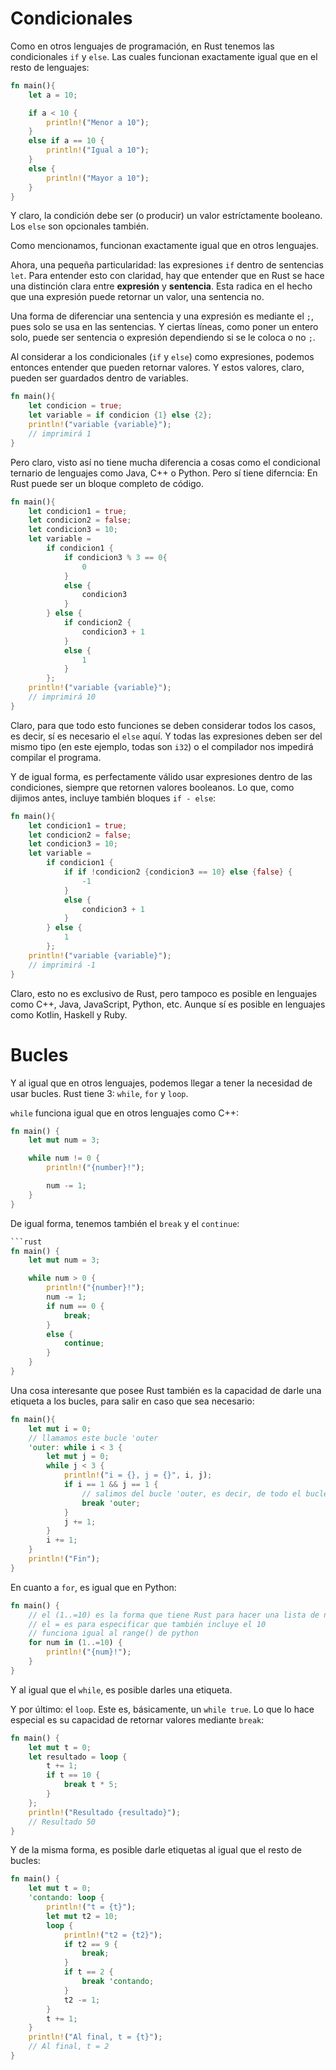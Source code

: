 # Condicionales

Como en otros lenguajes de programación, en Rust tenemos las condicionales `if` y `else`. Las cuales funcionan exactamente igual que en el resto de lenguajes:
```rust
fn main(){
    let a = 10;

    if a < 10 {
        println!("Menor a 10");
    }
    else if a == 10 {
        println!("Igual a 10");
    }
    else {
        println!("Mayor a 10");
    }
}
```

Y claro, la condición debe ser (o producir) un valor estríctamente booleano. Los `else` son opcionales también. 

Como mencionamos, funcionan exactamente igual que en otros lenguajes.

Ahora, una pequeña particularidad: las expresiones `if` dentro de sentencias `let`. Para entender esto con claridad, hay que entender que en Rust se hace una distinción clara entre **expresión** y **sentencia**. Esta radica en el hecho que una expresión puede retornar un valor, una sentencia no.

Una forma de diferenciar una sentencia y una expresión es mediante el `;`, pues solo se usa en las sentencias. Y ciertas líneas, como poner un entero solo, puede ser sentencia o expresión dependiendo si se le coloca o no `;`.

Al considerar a los condicionales (`if` y `else`) como expresiones, podemos entonces entender que pueden retornar valores. Y estos valores, claro, pueden ser guardados dentro de variables.

```rust
fn main(){
    let condicion = true;
    let variable = if condicion {1} else {2};
    println!("variable {variable}");
    // imprimirá 1
}
```

Pero claro, visto así no tiene mucha diferencia a cosas como el condicional ternario de lenguajes como Java, C++ o Python. Pero sí tiene diferncia: En Rust puede ser un bloque completo de código.

```rust
fn main(){
    let condicion1 = true;
    let condicion2 = false;
    let condicion3 = 10;
    let variable = 
        if condicion1 {
            if condicion3 % 3 == 0{ 
                0
            }
            else {
                condicion3
            }
        } else {
            if condicion2 {
                condicion3 + 1
            }
            else {
                1
            }
        };
    println!("variable {variable}");
    // imprimirá 10
}
```

Claro, para que todo esto funciones se deben considerar todos los casos, es decir, sí es necesario el `else` aquí. Y todas las expresiones deben ser del mismo tipo (en este ejemplo, todas son `i32`) o el compilador nos impedirá compilar el programa.

Y de igual forma, es perfectamente válido usar expresiones dentro de las condiciones, siempre que retornen valores booleanos. Lo que, como dijimos antes, incluye también bloques `if - else`:
```rust
fn main(){
    let condicion1 = true;
    let condicion2 = false;
    let condicion3 = 10;
    let variable = 
        if condicion1 {
            if if !condicion2 {condicion3 == 10} else {false} { 
                -1
            }
            else {
                condicion3 + 1
            }
        } else {
            1
        };
    println!("variable {variable}");
    // imprimirá -1
}
```

Claro, esto no es exclusivo de Rust, pero tampoco es posible en lenguajes como C++, Java, JavaScript, Python, etc. Aunque sí es posible en lenguajes como Kotlin, Haskell y Ruby.

# Bucles

Y al igual que en otros lenguajes, podemos llegar a tener la necesidad de usar bucles. Rust tiene 3: `while`, `for` y `loop`.

`while` funciona igual que en otros lenguajes como C++:
```rust
fn main() {
    let mut num = 3;

    while num != 0 {
        println!("{number}!");

        num -= 1;
    }
}
```

De igual forma, tenemos también el `break` y el `continue`:
```rust
```rust
fn main() {
    let mut num = 3;

    while num > 0 {
        println!("{number}!");
        num -= 1;
        if num == 0 {
            break;
        }
        else {
            continue;
        }
    }
}
```

Una cosa interesante que posee Rust también es la capacidad de darle una etiqueta a los bucles, para salir en caso que sea necesario:
```rust
fn main(){
    let mut i = 0;
    // llamamos este bucle 'outer
    'outer: while i < 3 {
        let mut j = 0;
        while j < 3 {
            println!("i = {}, j = {}", i, j);
            if i == 1 && j == 1 {
                // salimos del bucle 'outer, es decir, de todo el bucle
                break 'outer;
            }
            j += 1;
        }
        i += 1;
    }
    println!("Fin");
}
```

En cuanto a `for`, es igual que en Python:
```rust
fn main() {
    // el (1..=10) es la forma que tiene Rust para hacer una lista de número de 1 a 10
    // el = es para especificar que también incluye el 10
    // funciona igual al range() de python
    for num in (1..=10) {
        println!("{num}!");
    }
}
```

Y al igual que el `while`, es posible darles una etiqueta.

Y por último: el `loop`. Este es, básicamente, un `while true`. Lo que lo hace especial es su capacidad de retornar valores mediante `break`:
```rust
fn main() {
    let mut t = 0;
    let resultado = loop {
        t += 1;
        if t == 10 {
            break t * 5;
        }
    };
    println!("Resultado {resultado}");
    // Resultado 50
}
```

Y de la misma forma, es posible darle etiquetas al igual que el resto de bucles:
```rust
fn main() {
    let mut t = 0;
    'contando: loop {
        println!("t = {t}");
        let mut t2 = 10;
        loop {
            println!("t2 = {t2}");
            if t2 == 9 {
                break;
            }
            if t == 2 {
                break 'contando;
            }
            t2 -= 1;
        }
        t += 1;
    }
    println!("Al final, t = {t}");
    // Al final, t = 2
}
```

